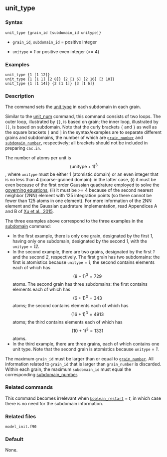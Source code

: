 ## unit_type

### Syntax

	unit_type {grain_id [subdomain_id unitype]}

* `grain_id`, `subdomain_id` = positive integer

* `unitype` = _1_ or positive even integer (>= 4)

### Examples

	unit_type {1 [1 12]}
	unit_type {1 [1 1] [2 8]} {2 [1 6] [2 16] [3 10]}
	unit_type {1 [1 14]} {2 [1 1]} {3 [1 6]}

### Description

The command sets the [unit type](subdomain.md) in each subdomain in each grain.

Similar to the [unit_num](unit_num.md) command, this command consists of two loops. The outer loop, illustrated by `{}`, is based on grain; the inner loop, illustrated by `[]`, is based on subdomain. Note that the curly brackets `{` and `}` as well as the square brackets `[` and `]` in the syntax/examples are to separate different grains and subdomains, the number of which are [`grain_number`](grain_num.md) and [`subdomain_number`](subdomain.md), respectively; all brackets should not be included in preparing `cac.in`.

The number of atoms per unit is $$(\mathrm{unitype}+1)^3$$, where `unitype` must be either 1 (atomistic domain) or an even integer that is no less than 4 (coarse-grained domain): in the latter case, (i) it must be even because of the first order Gaussian quadrature employed to solve the [governing equations](../chapter2/govern-eq.md), (ii) it must be >= 4 because of the second nearest neighbor (2NN) element with 125 integration points (so there cannot be fewer than 125 atoms in one element). For more information of the 2NN element and the Gaussian quadrature implementation, read Appendices A and B of [Xu et al., 2015](http://dx.doi.org/10.1016/j.ijplas.2015.05.007).

The three examples above correspond to the three examples in the [subdomain](subdomain.md) command:

* In the first example, there is only one grain, designated by the first _1_, having only one subdomain, designated by the second _1_, with the `unitype` = _12_.
* In the second example, there are two grains, designated by the first _1_ and the second _2_, respectively. The first grain has two subdomains: the first is atomistics because `unitype` = _1_; the second contains elements each of which has $$(8+1)^3 = 729$$ atoms. The second grain has three subdomains: the first contains elements each of which has $$(6+1)^3 = 343$$ atoms; the second contains elements each of which has $$(16+1)^3 = 4913$$ atoms; the third contains elements each of which has $$(10+1)^3 = 1331$$ atoms.
* In the third example, there are three grains, each of which contains one unit type. Note that the second grain is atomistics because `unitype` = _1_.

The maximum `grain_id` must be larger than or equal to [`grain_number`](grain_num.md). All information related to `grain_id` that is larger than `grain_number` is discarded. Within each grain, the maximum `subdomain_id` must equal the corresponding [subdomain_number](subdomain.md).

### Related commands

This command becomes irrelevant when [`boolean_restart`](restart.md) = _t_, in which case there is no need for the subdomain information.

### Related files

`model_init.f90`

### Default

None.